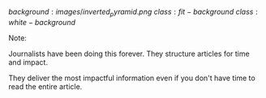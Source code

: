 $background:images/inverted_pyramid.png$
$class:fit-background$
$class:white-background$

Note:

Journalists have been doing this forever. They structure articles for time and impact.

They deliver the most impactful information even if you don't have time to read the entire article.
